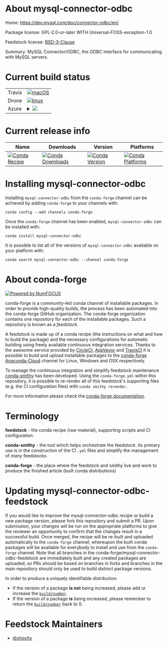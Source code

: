 About mysql-connector-odbc
==========================

Home: https://dev.mysql.com/doc/connector-odbc/en/

Package license: GPL-2.0-or-later WITH Universal-FOSS-exception-1.0

Feedstock license: [BSD-3-Clause](https://github.com/conda-forge/mysql-connector-odbc-feedstock/blob/master/LICENSE.txt)

Summary: MySQL Connector/ODBC, the ODBC interface for communicating with MySQL servers.

Current build status
====================


<table><tr>
    <td>Travis</td>
    <td>
      <a href="https://travis-ci.com/conda-forge/mysql-connector-odbc-feedstock">
        <img alt="macOS" src="https://img.shields.io/travis/com/conda-forge/mysql-connector-odbc-feedstock/master.svg?label=macOS">
      </a>
    </td>
  </tr><tr>
    <td>Drone</td>
    <td>
      <a href="https://cloud.drone.io/conda-forge/mysql-connector-odbc-feedstock">
        <img alt="linux" src="https://img.shields.io/drone/build/conda-forge/mysql-connector-odbc-feedstock/master.svg?label=Linux">
      </a>
    </td>
  </tr>
    
  <tr>
    <td>Azure</td>
    <td>
      <details>
        <summary>
          <a href="https://dev.azure.com/conda-forge/feedstock-builds/_build/latest?definitionId=11826&branchName=master">
            <img src="https://dev.azure.com/conda-forge/feedstock-builds/_apis/build/status/mysql-connector-odbc-feedstock?branchName=master">
          </a>
        </summary>
        <table>
          <thead><tr><th>Variant</th><th>Status</th></tr></thead>
          <tbody><tr>
              <td>linux_64</td>
              <td>
                <a href="https://dev.azure.com/conda-forge/feedstock-builds/_build/latest?definitionId=11826&branchName=master">
                  <img src="https://dev.azure.com/conda-forge/feedstock-builds/_apis/build/status/mysql-connector-odbc-feedstock?branchName=master&jobName=linux&configuration=linux_64_" alt="variant">
                </a>
              </td>
            </tr><tr>
              <td>linux_aarch64</td>
              <td>
                <a href="https://dev.azure.com/conda-forge/feedstock-builds/_build/latest?definitionId=11826&branchName=master">
                  <img src="https://dev.azure.com/conda-forge/feedstock-builds/_apis/build/status/mysql-connector-odbc-feedstock?branchName=master&jobName=linux&configuration=linux_aarch64_" alt="variant">
                </a>
              </td>
            </tr><tr>
              <td>linux_ppc64le</td>
              <td>
                <a href="https://dev.azure.com/conda-forge/feedstock-builds/_build/latest?definitionId=11826&branchName=master">
                  <img src="https://dev.azure.com/conda-forge/feedstock-builds/_apis/build/status/mysql-connector-odbc-feedstock?branchName=master&jobName=linux&configuration=linux_ppc64le_" alt="variant">
                </a>
              </td>
            </tr><tr>
              <td>osx_64</td>
              <td>
                <a href="https://dev.azure.com/conda-forge/feedstock-builds/_build/latest?definitionId=11826&branchName=master">
                  <img src="https://dev.azure.com/conda-forge/feedstock-builds/_apis/build/status/mysql-connector-odbc-feedstock?branchName=master&jobName=osx&configuration=osx_64_" alt="variant">
                </a>
              </td>
            </tr><tr>
              <td>osx_arm64</td>
              <td>
                <a href="https://dev.azure.com/conda-forge/feedstock-builds/_build/latest?definitionId=11826&branchName=master">
                  <img src="https://dev.azure.com/conda-forge/feedstock-builds/_apis/build/status/mysql-connector-odbc-feedstock?branchName=master&jobName=osx&configuration=osx_arm64_" alt="variant">
                </a>
              </td>
            </tr>
          </tbody>
        </table>
      </details>
    </td>
  </tr>
</table>

Current release info
====================

| Name | Downloads | Version | Platforms |
| --- | --- | --- | --- |
| [![Conda Recipe](https://img.shields.io/badge/recipe-mysql--connector--odbc-green.svg)](https://anaconda.org/conda-forge/mysql-connector-odbc) | [![Conda Downloads](https://img.shields.io/conda/dn/conda-forge/mysql-connector-odbc.svg)](https://anaconda.org/conda-forge/mysql-connector-odbc) | [![Conda Version](https://img.shields.io/conda/vn/conda-forge/mysql-connector-odbc.svg)](https://anaconda.org/conda-forge/mysql-connector-odbc) | [![Conda Platforms](https://img.shields.io/conda/pn/conda-forge/mysql-connector-odbc.svg)](https://anaconda.org/conda-forge/mysql-connector-odbc) |

Installing mysql-connector-odbc
===============================

Installing `mysql-connector-odbc` from the `conda-forge` channel can be achieved by adding `conda-forge` to your channels with:

```
conda config --add channels conda-forge
```

Once the `conda-forge` channel has been enabled, `mysql-connector-odbc` can be installed with:

```
conda install mysql-connector-odbc
```

It is possible to list all of the versions of `mysql-connector-odbc` available on your platform with:

```
conda search mysql-connector-odbc --channel conda-forge
```


About conda-forge
=================

[![Powered by NumFOCUS](https://img.shields.io/badge/powered%20by-NumFOCUS-orange.svg?style=flat&colorA=E1523D&colorB=007D8A)](http://numfocus.org)

conda-forge is a community-led conda channel of installable packages.
In order to provide high-quality builds, the process has been automated into the
conda-forge GitHub organization. The conda-forge organization contains one repository
for each of the installable packages. Such a repository is known as a *feedstock*.

A feedstock is made up of a conda recipe (the instructions on what and how to build
the package) and the necessary configurations for automatic building using freely
available continuous integration services. Thanks to the awesome service provided by
[CircleCI](https://circleci.com/), [AppVeyor](https://www.appveyor.com/)
and [TravisCI](https://travis-ci.com/) it is possible to build and upload installable
packages to the [conda-forge](https://anaconda.org/conda-forge)
[Anaconda-Cloud](https://anaconda.org/) channel for Linux, Windows and OSX respectively.

To manage the continuous integration and simplify feedstock maintenance
[conda-smithy](https://github.com/conda-forge/conda-smithy) has been developed.
Using the ``conda-forge.yml`` within this repository, it is possible to re-render all of
this feedstock's supporting files (e.g. the CI configuration files) with ``conda smithy rerender``.

For more information please check the [conda-forge documentation](https://conda-forge.org/docs/).

Terminology
===========

**feedstock** - the conda recipe (raw material), supporting scripts and CI configuration.

**conda-smithy** - the tool which helps orchestrate the feedstock.
                   Its primary use is in the construction of the CI ``.yml`` files
                   and simplify the management of *many* feedstocks.

**conda-forge** - the place where the feedstock and smithy live and work to
                  produce the finished article (built conda distributions)


Updating mysql-connector-odbc-feedstock
=======================================

If you would like to improve the mysql-connector-odbc recipe or build a new
package version, please fork this repository and submit a PR. Upon submission,
your changes will be run on the appropriate platforms to give the reviewer an
opportunity to confirm that the changes result in a successful build. Once
merged, the recipe will be re-built and uploaded automatically to the
`conda-forge` channel, whereupon the built conda packages will be available for
everybody to install and use from the `conda-forge` channel.
Note that all branches in the conda-forge/mysql-connector-odbc-feedstock are
immediately built and any created packages are uploaded, so PRs should be based
on branches in forks and branches in the main repository should only be used to
build distinct package versions.

In order to produce a uniquely identifiable distribution:
 * If the version of a package **is not** being increased, please add or increase
   the [``build/number``](https://conda.io/docs/user-guide/tasks/build-packages/define-metadata.html#build-number-and-string).
 * If the version of a package **is** being increased, please remember to return
   the [``build/number``](https://conda.io/docs/user-guide/tasks/build-packages/define-metadata.html#build-number-and-string)
   back to 0.

Feedstock Maintainers
=====================

* [@xhochy](https://github.com/xhochy/)

